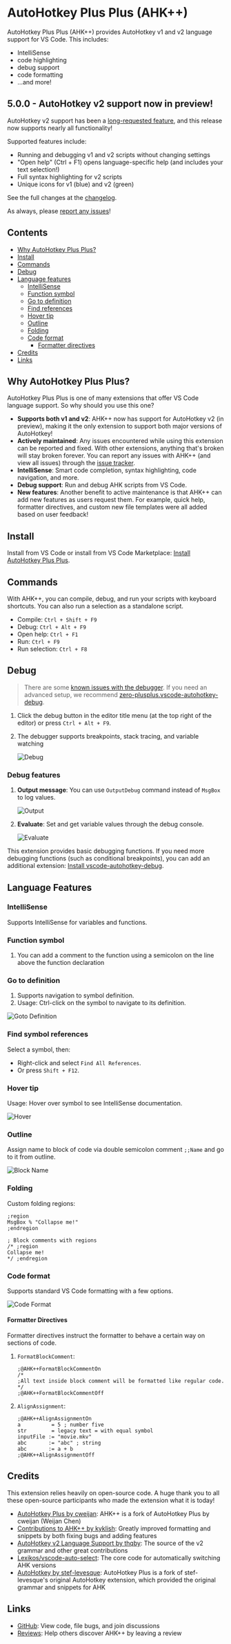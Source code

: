 # AutoHotkey Plus Plus (AHK++)

AutoHotkey Plus Plus (AHK++) provides AutoHotkey v1 and v2 language support for VS Code. This includes:

-   IntelliSense
-   code highlighting
-   debug support
-   code formatting
-   ...and more!

## 5.0.0 - AutoHotkey v2 support now in preview!

AutoHotkey v2 support has been a [long-requested feature](https://github.com/mark-wiemer-org/ahkpp/issues/96), and this release now supports nearly all functionality!

Supported features include:

-   Running and debugging v1 and v2 scripts without changing settings
-   "Open help" (Ctrl + F1) opens language-specific help (and includes your text selection!)
-   Full syntax highlighting for v2 scripts
-   Unique icons for v1 (blue) and v2 (green)

See the full changes at the [changelog](https://github.com/mark-wiemer-org/ahkpp/blob/main/Changelog.md).

As always, please [report any issues](https://github.com/mark-wiemer-org/ahkpp/issues/new/choose)!

## Contents

-   [Why AutoHotkey Plus Plus?](#why-autohotkey-plus-plus)
-   [Install](#install)
-   [Commands](#commands)
-   [Debug](#debug)
-   [Language features](#language-features)
    -   [IntelliSense](#intellisense)
    -   [Function symbol](#function-symbol)
    -   [Go to definition](#go-to-definition)
    -   [Find references](#find-symbol-references)
    -   [Hover tip](#hover-tip)
    -   [Outline](#outline)
    -   [Folding](#folding)
    -   [Code format](#code-format)
        -   [Formatter directives](#formatter-directives)
-   [Credits](#credits)
-   [Links](#links)

## Why AutoHotkey Plus Plus?

AutoHotkey Plus Plus is one of many extensions that offer VS Code language support. So why should you use this one?

-   **Supports both v1 and v2**: AHK++ now has support for AutoHotkey v2 (in preview), making it the only extension to support both major versions of AutoHotkey!
-   **Actively maintained**: Any issues encountered while using this extension can be reported and fixed. With other extensions, anything that's broken will stay broken forever. You can report any issues with AHK++ (and view all issues) through the [issue tracker](https://github.com/mark-wiemer/vscode-autohotkey-plus-plus/issues).
-   **IntelliSense**: Smart code completion, syntax highlighting, code navigation, and more.
-   **Debug support**: Run and debug AHK scripts from VS Code.
-   **New features**: Another benefit to active maintenance is that AHK++ can add new features as users request them. For example, quick help, formatter directives, and custom new file templates were all added based on user feedback!

## Install

Install from VS Code or install from VS Code Marketplace: [Install AutoHotkey Plus Plus](https://marketplace.visualstudio.com/items?itemName=mark-wiemer.vscode-autohotkey-plus-plus).

## Commands

With AHK++, you can compile, debug, and run your scripts with keyboard shortcuts. You can also run a selection as a standalone script.

-   Compile: `Ctrl + Shift + F9`
-   Debug: `Ctrl + Alt + F9`
-   Open help: `Ctrl + F1`
-   Run: `Ctrl + F9`
-   Run selection: `Ctrl + F8`

## Debug

> There are some [known issues with the debugger](https://github.com/mark-wiemer/vscode-autohotkey-plus-plus/issues?q=is%3Aopen+is%3Aissue+label%3Adebugger). If you need an advanced setup, we recommend [zero-plusplus.vscode-autohotkey-debug](https://marketplace.visualstudio.com/items?itemName=zero-plusplus.vscode-autohotkey-debug).

1. Click the debug button in the editor title menu (at the top right of the editor) or press `Ctrl + Alt + F9`.
2. The debugger supports breakpoints, stack tracing, and variable watching

    ![Debug](https://github.com/mark-wiemer/vscode-autohotkey-plus-plus/raw/HEAD/image/debug.gif)

### Debug features

1. **Output message**: You can use `OutputDebug` command instead of `MsgBox` to log values.

    ![Output](https://github.com/mark-wiemer/vscode-autohotkey-plus-plus/raw/HEAD/image/output.jpg)

2. **Evaluate**: Set and get variable values through the debug console.

    ![Evaluate](https://github.com/mark-wiemer/vscode-autohotkey-plus-plus/raw/HEAD/image/evalute.jpg)

This extension provides basic debugging functions. If you need more debugging functions (such as conditional breakpoints), you can add an additional extension: [Install vscode-autohotkey-debug](https://marketplace.visualstudio.com/items?itemName=zero-plusplus.vscode-autohotkey-debug).

## Language Features

### IntelliSense

Supports IntelliSense for variables and functions.

### Function symbol

1. You can add a comment to the function using a semicolon on the line above the function declaration

### Go to definition

1. Supports navigation to symbol definition.
2. Usage: Ctrl-click on the symbol to navigate to its definition.

![Goto Definition](https://github.com/mark-wiemer/vscode-autohotkey-plus-plus/raw/HEAD/image/gotoDefinition.jpg)

### Find symbol references

Select a symbol, then:

-   Right-click and select `Find All References`.
-   Or press `Shift + F12`.

### Hover tip

Usage: Hover over symbol to see IntelliSense documentation.

![Hover](https://github.com/mark-wiemer/vscode-autohotkey-plus-plus/raw/HEAD/image/hover.png)

### Outline

Assign name to block of code via double semicolon comment `;;Name` and go to it from outline.

![Block Name](https://github.com/mark-wiemer/vscode-autohotkey-plus-plus/raw/HEAD/image/blockName.png)

### Folding

Custom folding regions:

```autohotkey
;region
MsgBox % "Collapse me!"
;endregion

; Block comments with regions
/* ;region
Collapse me!
*/ ;endregion
```

### Code format

Supports standard VS Code formatting with a few options.

![Code Format](https://github.com/mark-wiemer/vscode-autohotkey-plus-plus/raw/HEAD/image/codeFormat.jpg)

#### Formatter Directives

Formatter directives instruct the formatter to behave a certain way on sections of code.

1. `FormatBlockComment`:

    ```autohotkey
    ;@AHK++FormatBlockCommentOn
    /*
    ;All text inside block comment will be formatted like regular code.
    */
    ;@AHK++FormatBlockCommentOff
    ```

2. `AlignAssignment`:

    ```autohotkey
    ;@AHK++AlignAssignmentOn
    a          = 5 ; number five
    str        = legacy text = with equal symbol
    inputFile := "movie.mkv"
    abc       := "abc" ; string
    abc       := a + b
    ;@AHK++AlignAssignmentOff
    ```

## Credits

This extension relies heavily on open-source code. A huge thank you to all these open-source participants who made the extension what it is today!

-   [AutoHotkey Plus by cweijan](https://marketplace.visualstudio.com/items?itemName=cweijan.vscode-autohotkey-plus): AHK++ is a fork of AutoHotkey Plus by cweijan (Weijan Chen)
-   [Contributions to AHK++ by kyklish](https://github.com/mark-wiemer-org/ahkpp/commits/main?author=kyklish): Greatly improved formatting and snippets by both fixing bugs and adding features
-   [AutoHotkey v2 Language Support by thqby](https://marketplace.visualstudio.com/items?itemName=thqby.vscode-autohotkey2-lsp): The source of the v2 grammar and other great contributions
-   [Lexikos/vscode-auto-select](https://github.com/Lexikos/vscode-auto-select): The core code for automatically switching AHK versions
-   [AutoHotkey by stef-levesque](https://marketplace.visualstudio.com/items?itemName=slevesque.vscode-autohotkey): AutoHotkey Plus is a fork of stef-levesque's original AutoHotkey extension, which provided the original grammar and snippets for AHK

## Links

-   [GitHub](https://github.com/mark-wiemer-org/ahkpp): View code, file bugs, and join discussions
-   [Reviews](https://marketplace.visualstudio.com/items?itemName=mark-wiemer.vscode-autohotkey-plus-plus&ssr=false#review-details): Help others discover AHK++ by leaving a review
